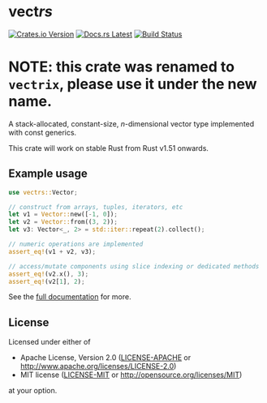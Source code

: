# vect*rs*

[![Crates.io Version](https://img.shields.io/crates/v/vectrs.svg)](https://crates.io/crates/vectrs)
[![Docs.rs Latest](https://img.shields.io/badge/docs.rs-latest-blue.svg)](https://docs.rs/vectrs)
[![Build Status](https://img.shields.io/github/workflow/status/rossmacarthur/vectrs/build/master)](https://github.com/rossmacarthur/vectrs/actions?query=workflow%3Abuild)

# NOTE: this crate was renamed to `vectrix`, please use it under the new name.

A stack-allocated, constant-size, *n*-dimensional vector type implemented with
const generics.

This crate will work on stable Rust from Rust v1.51 onwards.

## Example usage

```rust
use vectrs::Vector;

// construct from arrays, tuples, iterators, etc
let v1 = Vector::new([-1, 0]);
let v2 = Vector::from((3, 2));
let v3: Vector<_, 2> = std::iter::repeat(2).collect();

// numeric operations are implemented
assert_eq!(v1 + v2, v3);

// access/mutate components using slice indexing or dedicated methods
assert_eq!(v2.x(), 3);
assert_eq!(v2[1], 2);
```

See the [full documentation](https://docs.rs/vectrs) for more.

## License

Licensed under either of

- Apache License, Version 2.0 ([LICENSE-APACHE](LICENSE-APACHE) or
  http://www.apache.org/licenses/LICENSE-2.0)
- MIT license ([LICENSE-MIT](LICENSE-MIT) or http://opensource.org/licenses/MIT)

at your option.
